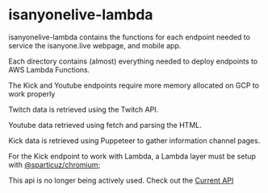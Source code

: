 # isanyonelive-lambda

isanyonelive-lambda contains the functions for each endpoint needed to service the isanyone.live webpage, and mobile app.

Each directory contains (almost) everything needed to deploy endpoints to AWS Lambda Functions.

The Kick and Youtube endpoints require more memory allocated on GCP to work properly

Twitch data is retrieved using the Twitch API.

Youtube data retrieved using fetch and parsing the HTML.

Kick data is retrieved using Puppeteer to gather information channel pages.

For the Kick endpoint to work with Lambda, a Lambda layer must be setup with [@sparticuz/chromium](https://www.npmjs.com/package/@sparticuz/chromium?activeTab=readme);

This api is no longer being actively used. Check out the [Current API](https://github.com/captinturtle1/isanyonelive-gcp-api)